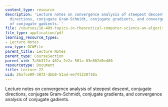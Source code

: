 ```yaml
---
content_type: resource
description: 'Lecture notes on convergence analysis of steepest descent, conjugate
  directions, conjugate Gram-Schmidt, conjugate gradients, and convergence analysis
  of conjugate gadients. '
file: /courses/18-409-topics-in-theoretical-computer-science-an-algorithmists-toolkit-fall-2009/26afce093872dbb051adee741330f10a_MIT18_409F09_scribe22.pdf
file_type: application/pdf
learning_resource_types:
- Lecture Notes
ocw_type: OCWFile
parent_title: Lecture Notes
parent_type: CourseSection
parent_uid: 7a3b312a-402a-2e2a-501a-03e802d0e460
resourcetype: Document
title: Lecture 22
uid: 26afce09-3872-dbb0-51ad-ee741330f10a
---
```

Lecture notes on convergence analysis of steepest descent, conjugate directions, conjugate Gram-Schmidt, conjugate gradients, and convergence analysis of conjugate gadients. 

